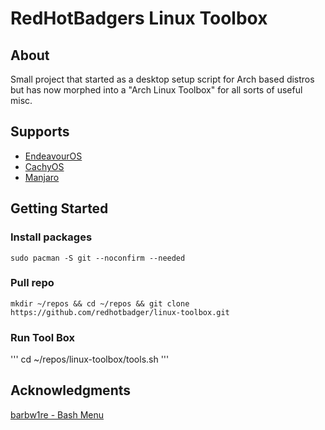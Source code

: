 # RedHotBadgers Linux Toolbox

## About
Small project that started as a desktop setup script for Arch based distros but has now morphed into a "Arch Linux Toolbox" for all sorts of useful misc.

## Supports

* [EndeavourOS](https://endeavouros.com/)
* [CachyOS](https://cachyos.org/)
* [Manjaro](https://manjaro.org/)

## Getting Started

### Install packages

```
sudo pacman -S git --noconfirm --needed
```

### Pull repo

```
mkdir ~/repos && cd ~/repos && git clone https://github.com/redhotbadger/linux-toolbox.git
```

### Run Tool Box

'''
cd ~/repos/linux-toolbox/tools.sh
'''

## Acknowledgments

[barbw1re - Bash Menu](https://github.com/barbw1re/bash-menu/)
